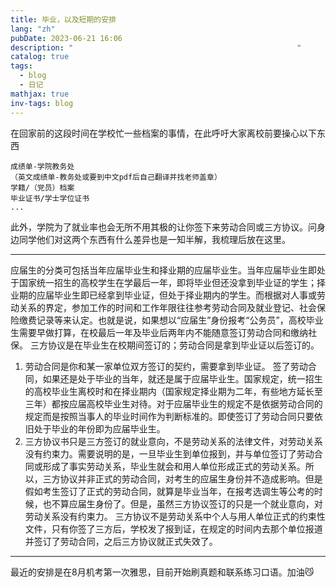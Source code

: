 ```yaml
---
title: 毕业，以及短期的安排
lang: "zh"
pubDate: 2023-06-21 16:06
description: "                                                  "
catalog: true
tags:
  - blog
  - 日记
mathjax: true
inv-tags: blog
---
```


在回家前的这段时间在学校忙一些档案的事情，在此呼吁大家离校前要操心以下东西
```
成绩单-学院教务处
（英文成绩单-教务处或要到中文pdf后自己翻译并找老师盖章）
学籍/（党员）档案
毕业证书/学士学位证书
...
```
此外，学院为了就业率也会无所不用其极的让你签下来劳动合同或三方协议。问身边同学他们对这两个东西有什么差异也是一知半解，我梳理后放在这里。

---
应届生的分类可包括当年应届毕业生和择业期的应届毕业生。当年应届毕业生即处于国家统一招生的高校学生在学最后一年，即将毕业但还没拿到毕业证的学生；择业期的应届毕业生即已经拿到毕业证，但处于择业期内的学生。而根据对人事或劳动关系的界定，参加工作的时间和工作年限往往参考劳动合同及就业登记、社会保险缴费记录等来认定。也就是说，如果想以“应届生”身份报考“公务员”，高校毕业生需要早做打算，在校最后一年及毕业后两年内不能随意签订劳动合同和缴纳社保。
三方协议是在毕业生在校期间签订的；劳动合同是拿到毕业证以后签订的。
1. 劳动合同是你和某一家单位双方签订的契约，需要拿到毕业证。 签了劳动合同，如果还是处于毕业的当年，就还是属于应届毕业生。国家规定，统一招生的高校毕业生离校时和在择业期内（国家规定择业期为二年，有些地方延长至三年）都按应届高校毕业生对待。对于应届毕业生的规定不是依据劳动合同的规定而是按照当事人的毕业时间作为判断标准的。即使签订了劳动合同只要依旧处于毕业的年份即为应届毕业生。
2. 三方协议书只是三方签订的就业意向，不是劳动关系的法律文件，对劳动关系没有约束力。需要说明的是，一旦毕业生到单位报到，并与单位签订了劳动合同或形成了事实劳动关系，毕业生就会和用人单位形成正式的劳动关系。所以，三方协议并非正式的劳动合同，对考生的应届生身份并不造成影响。但是假如考生签订了正式的劳动合同，就算是毕业当年，在报考选调生等公考的时候，也不算应届生身份了。但是，虽然三方协议签订的只是一个就业意向，对劳动关系没有约束力。 三方协议不是劳动关系中个人与用人单位正式的约束性文件，只有你签了三方后，学校发了报到证，在规定的时间内去那个单位报道并签订了劳动合同，之后三方协议就正式失效了。
---
最近的安排是在8月机考第一次雅思，目前开始刷真题和联系练习口语。加油😼